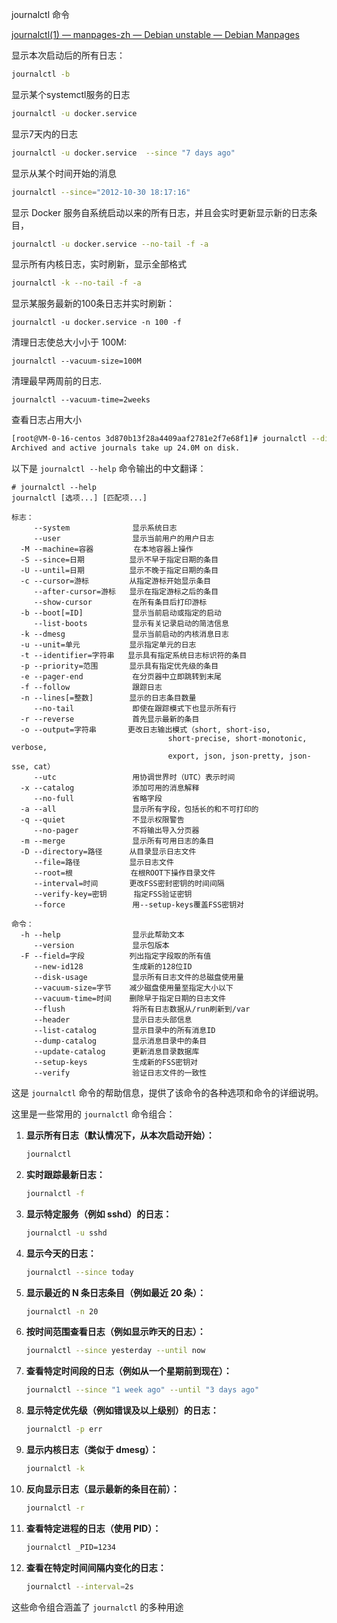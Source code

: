 

journalctl 命令

[journalctl(1) — manpages-zh — Debian unstable — Debian Manpages](https://manpages.debian.org/unstable/manpages-zh/journalctl.1.zh_CN.html)

显示本次启动后的所有日志：

```bash
journalctl -b
```

显示某个systemctl服务的日志

```bash
journalctl -u docker.service 
```

显示7天内的日志

```bash
journalctl -u docker.service  --since "7 days ago"
```

显示从某个时间开始的消息

```bash
journalctl --since="2012-10-30 18:17:16"
```

显示 Docker 服务自系统启动以来的所有日志，并且会实时更新显示新的日志条目，

```sh
journalctl -u docker.service --no-tail -f -a
```

显示所有内核日志，实时刷新，显示全部格式

```bash
journalctl -k --no-tail -f -a
```

显示某服务最新的100条日志并实时刷新：

```shell
journalctl -u docker.service -n 100 -f
```

清理日志使总大小小于 100M:

```shell
journalctl --vacuum-size=100M
```

清理最早两周前的日志.

```shell
journalctl --vacuum-time=2weeks
```

查看日志占用大小

```bash
[root@VM-0-16-centos 3d870b13f28a4409aaf2781e2f7e68f1]# journalctl --disk-usage
Archived and active journals take up 24.0M on disk.
```



以下是 `journalctl --help` 命令输出的中文翻译：

```
# journalctl --help
journalctl [选项...] [匹配项...]

标志：
     --system              显示系统日志
     --user                显示当前用户的用户日志
  -M --machine=容器         在本地容器上操作
  -S --since=日期          显示不早于指定日期的条目
  -U --until=日期          显示不晚于指定日期的条目
  -c --cursor=游标         从指定游标开始显示条目
     --after-cursor=游标   显示在指定游标之后的条目
     --show-cursor         在所有条目后打印游标
  -b --boot[=ID]           显示当前启动或指定的启动
     --list-boots          显示有关记录启动的简洁信息
  -k --dmesg               显示当前启动的内核消息日志
  -u --unit=单元           显示指定单元的日志
  -t --identifier=字符串   显示具有指定系统日志标识符的条目
  -p --priority=范围       显示具有指定优先级的条目
  -e --pager-end           在分页器中立即跳转到末尾
  -f --follow              跟踪日志
  -n --lines[=整数]        显示的日志条目数量
     --no-tail             即使在跟踪模式下也显示所有行
  -r --reverse             首先显示最新的条目
  -o --output=字符串       更改日志输出模式（short, short-iso,
                                   short-precise, short-monotonic, verbose,
                                   export, json, json-pretty, json-sse, cat）
     --utc                 用协调世界时（UTC）表示时间
  -x --catalog             添加可用的消息解释
     --no-full             省略字段
  -a --all                 显示所有字段，包括长的和不可打印的
  -q --quiet               不显示权限警告
     --no-pager            不将输出导入分页器
  -m --merge               显示所有可用日志的条目
  -D --directory=路径      从目录显示日志文件
     --file=路径           显示日志文件
     --root=根             在根ROOT下操作目录文件
     --interval=时间       更改FSS密封密钥的时间间隔
     --verify-key=密钥      指定FSS验证密钥
     --force               用--setup-keys覆盖FSS密钥对

命令：
  -h --help                显示此帮助文本
     --version             显示包版本
  -F --field=字段          列出指定字段取的所有值
     --new-id128           生成新的128位ID
     --disk-usage          显示所有日志文件的总磁盘使用量
     --vacuum-size=字节    减少磁盘使用量至指定大小以下
     --vacuum-time=时间    删除早于指定日期的日志文件
     --flush               将所有日志数据从/run刷新到/var
     --header              显示日志头部信息
     --list-catalog        显示目录中的所有消息ID
     --dump-catalog        显示消息目录中的条目
     --update-catalog      更新消息目录数据库
     --setup-keys          生成新的FSS密钥对
     --verify              验证日志文件的一致性
```

这是 `journalctl` 命令的帮助信息，提供了该命令的各种选项和命令的详细说明。



这里是一些常用的 `journalctl` 命令组合：

1. **显示所有日志（默认情况下，从本次启动开始）：**
   ```bash
   journalctl
   ```

2. **实时跟踪最新日志：**
   ```bash
   journalctl -f
   ```

3. **显示特定服务（例如 sshd）的日志：**
   ```bash
   journalctl -u sshd
   ```

4. **显示今天的日志：**
   ```bash
   journalctl --since today
   ```

5. **显示最近的 N 条日志条目（例如最近 20 条）：**
   ```bash
   journalctl -n 20
   ```

6. **按时间范围查看日志（例如显示昨天的日志）：**
   ```bash
   journalctl --since yesterday --until now
   ```

7. **查看特定时间段的日志（例如从一个星期前到现在）：**
   ```bash
   journalctl --since "1 week ago" --until "3 days ago"
   ```

8. **显示特定优先级（例如错误及以上级别）的日志：**
   ```bash
   journalctl -p err
   ```

9. **显示内核日志（类似于 dmesg）：**
   ```bash
   journalctl -k
   ```

10. **反向显示日志（显示最新的条目在前）：**
    ```bash
    journalctl -r
    ```

11. **查看特定进程的日志（使用 PID）：**
    ```bash
    journalctl _PID=1234
    ```

12. **查看在特定时间间隔内变化的日志：**
    ```bash
    journalctl --interval=2s
    ```

这些命令组合涵盖了 `journalctl` 的多种用途



